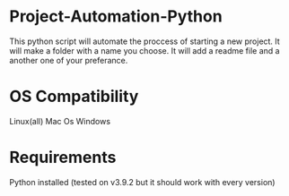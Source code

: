 # Project-Automation-Python
This python script will automate the proccess of starting a new project. It will make a folder with a name you choose. It will add a readme file and a another one of your preferance.

# OS Compatibility
Linux(all)
Mac Os
Windows

# Requirements
Python installed
(tested on v3.9.2 but it should work with every version)
